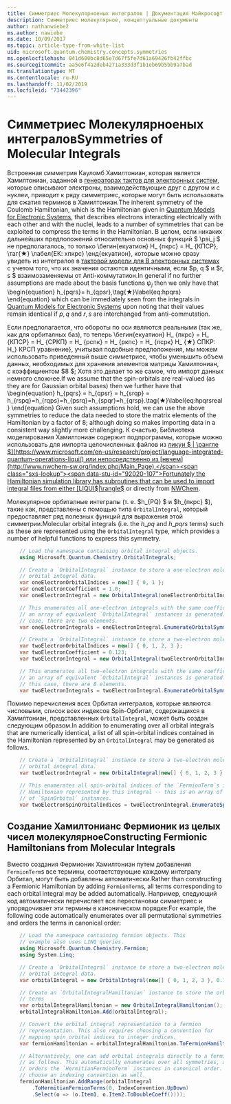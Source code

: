 ```yaml
---
title: Симметриес Молекулярноеных интегралов | Документация Майкрософт
description: Симметриес молекулярное, концептуальные документы
author: nathanwiebe2
ms.author: nawiebe
ms.date: 10/09/2017
ms.topic: article-type-from-white-list
uid: microsoft.quantum.chemistry.concepts.symmetries
ms.openlocfilehash: 041d600bc8d65e7d67f5fe7d61a69426fb42ffbc
ms.sourcegitcommit: aa5e6f4a2deb4271a333d3f1b1eb69b5bb9a7bad
ms.translationtype: MT
ms.contentlocale: ru-RU
ms.lasthandoff: 11/02/2019
ms.locfileid: "73442396"
---
```

# <a name="symmetries-of-molecular-integrals"></a><span data-ttu-id="92020-103">Симметриес Молекулярноеных интегралов</span><span class="sxs-lookup"><span data-stu-id="92020-103">Symmetries of Molecular Integrals</span></span>

<span data-ttu-id="92020-104">Встроенная симметрия Кауломб Хамилтониан, которая является Хамилтониан, заданной в [генераторах тактов для электронных систем](xref:microsoft.quantum.chemistry.concepts.quantummodels), которые описывают электроны, взаимодействующие друг с другом и с нуклеи, приводит к ряду симметриес, которые могут быть использовать для сжатия терминов в Хамилтониан.</span><span class="sxs-lookup"><span data-stu-id="92020-104">The inherent symmetry of the Coulomb Hamiltonian, which is the Hamiltonian given in [Quantum Models for Electronic Systems](xref:microsoft.quantum.chemistry.concepts.quantummodels), that describes electrons interacting electrically with each other and with the nuclei, leads to a number of symmetries that can be exploited to compress the terms in the Hamiltonian.</span></span>
<span data-ttu-id="92020-105">В целом, если никаких дальнейших предположений относительно основных функций $ \psi_j $ не предполагалось, то только \бегин{екуатион} H_ {пкрс} = H_ {КПСР}, \таг{★} \лабел{ЕК: хпкрс} \енд{екуатион}, которые можно сразу увидеть из интегралов в [тактовой модели для В электронных системах](xref:microsoft.quantum.chemistry.concepts.quantummodels) с учетом того, что их значения остаются идентичными, если $p, q $ и $r, s $ взаимозаменяемы от Anti-коммутатион.</span><span class="sxs-lookup"><span data-stu-id="92020-105">In general if no further assumptions are made about the basis functions $\psi_j$ then we only have that \begin{equation} h_{pqrs}= h_{qpsr},\tag{★}\label{eq:hpqrs} \end{equation} which can be immediately seen from the integrals in [Quantum Models for Electronic Systems](xref:microsoft.quantum.chemistry.concepts.quantummodels) upon noting that their values remain identical if $p,q$ and $r,s$ are interchanged from anti-commutation.</span></span>

<span data-ttu-id="92020-106">Если предполагается, что обороты по оси являются реальными (так же, как для орбиталных баз), то теперь \бегин{екуатион} H_ {пкрс} = H_ {КПСР} = H_ {СРКП} = H_ {рспк} = H_ {ркпс} = H_ {псрк} H_ {★} СПКР: H_} КРСП уравнение}, учитывая подобные предположения, мы можем использовать приведенный выше симметриес, чтобы уменьшить объем данных, необходимых для хранения элементов матрицы Хамилтониан, с коэффициентом $8 $; Хотя это делает то же самое, что импорт данных немного сложнее.</span><span class="sxs-lookup"><span data-stu-id="92020-106">If we assume that the spin-orbitals are real-valued (as they are for Gaussian orbital bases) then we further have that \begin{equation} h_{pqrs} = h_{qpsr} = h_{srqp} = h_{rspq}=h_{rqps}=h_{psrq}=h_{spqr}=h_{qrsp}.\tag{★}\label{eq:hpqrsreal} \end{equation} Given such assumptions hold, we can use the above symmetries to reduce the data needed to store the matrix elements of the Hamiltonian by a factor of $8$; although doing so makes importing data in a consistent way slightly more challenging.</span></span>
<span data-ttu-id="92020-107">К счастью, Библиотека моделирования Хамилтониан содержит подпрограммы, которые можно использовать для импорта целочисленных файлов из [ликуи $ | \рангле $](https://www.microsoft.com/en-us/research/project/language-integrated-quantum-operations-liqui/) или непосредственно из [нвчем](http://www.nwchem-sw.org/index.php/Main_Page).</span><span class="sxs-lookup"><span data-stu-id="92020-107">Fortunately the Hamiltonian simulation library has subroutines that can be used to import integral files from either [LIQUI$|\rangle$](https://www.microsoft.com/en-us/research/project/language-integrated-quantum-operations-liqui/) or directly from [NWChem](http://www.nwchem-sw.org/index.php/Main_Page).</span></span>

<span data-ttu-id="92020-108">Молекулярное орбиталные интегралы (т. е. $h\_{PQ} $ и $h\_{пкрс} $), такие как, представлены с помощью типа `OrbitalIntegral`, который предоставляет ряд полезных функций для выражения этой симметрии.</span><span class="sxs-lookup"><span data-stu-id="92020-108">Molecular orbital integrals (i.e. the $h\_{pq}$ and $h\_{pqrs}$ terms) such as these are represented using the `OrbitalIntegral` type, which provides a number of helpful functions to express this symmetry.</span></span>
```csharp
    // Load the namespace containing orbital integral objects.
    using Microsoft.Quantum.Chemistry.OrbitalIntegrals;

    // Create a `OrbitalIntegral` instance to store a one-electron molecular 
    // orbital integral data.
    var oneElectronOrbitalIndices = new[] { 0, 1 };
    var oneElectronCoefficient = 1.0;
    var oneElectronIntegral = new OrbitalIntegral(oneElectronOrbitalIndices, oneElectronCoefficient);

    // This enumerates all one-electron integrals with the same coefficient --
    // an array of equivalent `OrbitalIntegral` instances is generated. In this
    // case, there are two elements.
    var oneElectronIntegrals = oneElectronIntegral.EnumerateOrbitalSymmetries();

    // Create a `OrbitalIntegral` instance to store a two-electron molecular orbital integral data.
    var twoElectronOrbitalIndices = new[] { 0, 1, 2, 3 };
    var twoElectronCoefficient = 0.123;
    var twoElectronIntegral = new OrbitalIntegral(twoElectronOrbitalIndices, twoElectronCoefficient);

    // This enumerates all two-electron integrals with the same coefficient -- 
    // an array of equivalent `OrbitalIntegral` instances is generated. In 
    // this case, there are 8 elements.
    var twoElectronIntegrals = twoElectronIntegral.EnumerateOrbitalSymmetries();
```

<span data-ttu-id="92020-109">Помимо перечисления всех Орбитал интегралов, которые являются числовыми, список всех индексов Spin-Орбитал, содержащихся в Хамилтониан, представленных `OrbitalIntegral`, может быть создан следующим образом.</span><span class="sxs-lookup"><span data-stu-id="92020-109">In addition to enumerating over all orbital integrals that are numerically identical, a list of all spin-orbital indices contained in the Hamiltonian represented by an `OrbitalIntegral` may be generated as follows.</span></span>
```csharp
    // Create a `OrbitalIntegral` instance to store a two-electron molecular
    // orbital integral data.
    var twoElectronIntegral = new OrbitalIntegral(new[] { 0, 1, 2, 3 }, 0.123);

    // This enumerates all spin-orbital indices of the `FermionTerm`s in the 
    // Hamiltonian represented by this integral -- this is an array of array 
    // of `SpinOrbital` instances.
    var twoElectronSpinOrbitalIndices = twoElectronIntegral.EnumerateSpinOrbitals();
```
## <a name="constructing-fermionic-hamiltonians-from-molecular-integrals"></a><span data-ttu-id="92020-110">Создание Хамилтонианс Фермионик из целых чисел молекулярное</span><span class="sxs-lookup"><span data-stu-id="92020-110">Constructing Fermionic Hamiltonians from Molecular Integrals</span></span>

<span data-ttu-id="92020-111">Вместо создания Фермионик Хамилтониан путем добавления `FermionTerm`s все термины, соответствующие каждому интегралу Орбитал, могут быть добавлены автоматически.</span><span class="sxs-lookup"><span data-stu-id="92020-111">Rather than constructing a Fermionic Hamiltonian by adding `FermionTerm`s, all terms corresponding to each orbital integral may be added automatically.</span></span>
<span data-ttu-id="92020-112">Например, следующий код автоматически перечисляет все перестановки симметриес и упорядочивает эти термины в каноническом порядке:</span><span class="sxs-lookup"><span data-stu-id="92020-112">For example, the following code automatically enumerates over all permutational symmetries and orders the terms in canonical order:</span></span> 
```csharp
    // Load the namespace containing fermion objects. This
    // example also uses LINQ queries.
    using Microsoft.Quantum.Chemistry.Fermion;
    using System.Linq;

    // Create a `OrbitalIntegral` instance to store a two-electron molecular 
    // orbital integral data.
    var orbitalIntegral = new OrbitalIntegral(new[] { 0, 1, 2, 3 }, 0.123);

    // Create an `OrbitalIntegralHamiltonian` instance to store the orbital integral
    // terms
    var orbitalIntegralHamiltonian = new OrbitalIntegralHamiltonian();
    orbitalIntegralHamiltonian.Add(orbitalIntegral);

    // Convert the orbital integral representation to a fermion
    // representation. This also requires choosing a convention for 
    // mapping spin orbital indices to integer indices.
    var fermionHamiltonian = orbitalIntegralHamiltonian.ToFermionHamiltonian(IndexConvention.UpDown);

    // Alternatively, one can add orbital integrals directly to a fermion Hamiltonian
    // as follows. This automatically enumerates over all symmetries, and then
    // orders the `HermitianFermionTerm` instances in canonical order. We will need to
    // choose an indexing convention as well.
    fermionHamiltonian.AddRange(orbitalIntegral
        .ToHermitianFermionTerms(0, IndexConvention.UpDown)
        .Select(o => (o.Item1, o.Item2.ToDoubleCoeff())));
```

